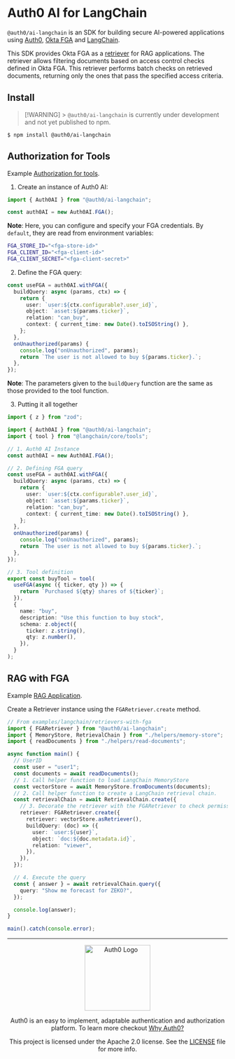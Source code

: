 # Auth0 AI for LangChain

`@auth0/ai-langchain` is an SDK for building secure AI-powered applications using [Auth0](https://www.auth0.ai/), [Okta FGA](https://docs.fga.dev/) and [LangChain](https://js.langchain.com/docs/tutorials/).

This SDK provides Okta FGA as a [retriever](https://js.langchain.com/docs/concepts/retrievers/) for RAG applications. The retriever allows filtering documents based on access control checks defined in Okta FGA. This retriever performs batch checks on retrieved documents, returning only the ones that pass the specified access criteria.

## Install

> [!WARNING] > `@auth0/ai-langchain` is currently under development and not yet published to npm.

```
$ npm install @auth0/ai-langchain
```

## Authorization for Tools

Example [Authorization for tools](../../examples/authorization-for-tools/langchain/).

1. Create an instance of Auth0 AI:

```ts
import { Auth0AI } from "@auth0/ai-langchain";

const auth0AI = new Auth0AI.FGA();
```

**Note**: Here, you can configure and specify your FGA credentials. By `default`, they are read from environment variables:

```sh
FGA_STORE_ID="<fga-store-id>"
FGA_CLIENT_ID="<fga-client-id>"
FGA_CLIENT_SECRET="<fga-client-secret>"
```

2. Define the FGA query:

```ts
const useFGA = auth0AI.withFGA({
  buildQuery: async (params, ctx) => {
    return {
      user: `user:${ctx.configurable?.user_id}`,
      object: `asset:${params.ticker}`,
      relation: "can_buy",
      context: { current_time: new Date().toISOString() },
    };
  },
  onUnauthorized(params) {
    console.log("onUnauthorized", params);
    return `The user is not allowed to buy ${params.ticker}.`;
  },
});
```

**Note**: The parameters given to the `buildQuery` function are the same as those provided to the tool function.

3. Putting it all together

```ts
import { z } from "zod";

import { Auth0AI } from "@auth0/ai-langchain";
import { tool } from "@langchain/core/tools";

// 1. Auth0 AI Instance
const auth0AI = new Auth0AI.FGA();

// 2. Defining FGA query
const useFGA = auth0AI.withFGA({
  buildQuery: async (params, ctx) => {
    return {
      user: `user:${ctx.configurable?.user_id}`,
      object: `asset:${params.ticker}`,
      relation: "can_buy",
      context: { current_time: new Date().toISOString() },
    };
  },
  onUnauthorized(params) {
    console.log("onUnauthorized", params);
    return `The user is not allowed to buy ${params.ticker}.`;
  },
});

// 3. Tool definition
export const buyTool = tool(
  useFGA(async ({ ticker, qty }) => {
    return `Purchased ${qty} shares of ${ticker}`;
  }),
  {
    name: "buy",
    description: "Use this function to buy stock",
    schema: z.object({
      ticker: z.string(),
      qty: z.number(),
    }),
  }
);
```

## RAG with FGA

Example [RAG Application](../../examples/authorization-for-rag/langchain/).

Create a Retriever instance using the `FGARetriever.create` method.

```typescript
// From examples/langchain/retrievers-with-fga
import { FGARetriever } from "@auth0/ai-langchain";
import { MemoryStore, RetrievalChain } from "./helpers/memory-store";
import { readDocuments } from "./helpers/read-documents";

async function main() {
  // UserID
  const user = "user1";
  const documents = await readDocuments();
  // 1. Call helper function to load LangChain MemoryStore
  const vectorStore = await MemoryStore.fromDocuments(documents);
  // 2. Call helper function to create a LangChain retrieval chain.
  const retrievalChain = await RetrievalChain.create({
    // 3. Decorate the retriever with the FGARetriever to check permissions.
    retriever: FGARetriever.create({
      retriever: vectorStore.asRetriever(),
      buildQuery: (doc) => ({
        user: `user:${user}`,
        object: `doc:${doc.metadata.id}`,
        relation: "viewer",
      }),
    }),
  });

  // 4. Execute the query
  const { answer } = await retrievalChain.query({
    query: "Show me forecast for ZEKO?",
  });

  console.log(answer);
}

main().catch(console.error);
```

---

<p align="center">
  <picture>
    <source media="(prefers-color-scheme: light)" srcset="https://cdn.auth0.com/website/sdks/logos/auth0_light_mode.png"   width="150">
    <source media="(prefers-color-scheme: dark)" srcset="https://cdn.auth0.com/website/sdks/logos/auth0_dark_mode.png" width="150">
    <img alt="Auth0 Logo" src="https://cdn.auth0.com/website/sdks/logos/auth0_light_mode.png" width="150">
  </picture>
</p>
<p align="center">Auth0 is an easy to implement, adaptable authentication and authorization platform. To learn more checkout <a href="https://auth0.com/why-auth0">Why Auth0?</a></p>
<p align="center">
This project is licensed under the Apache 2.0 license. See the <a href="/LICENSE"> LICENSE</a> file for more info.</p>
